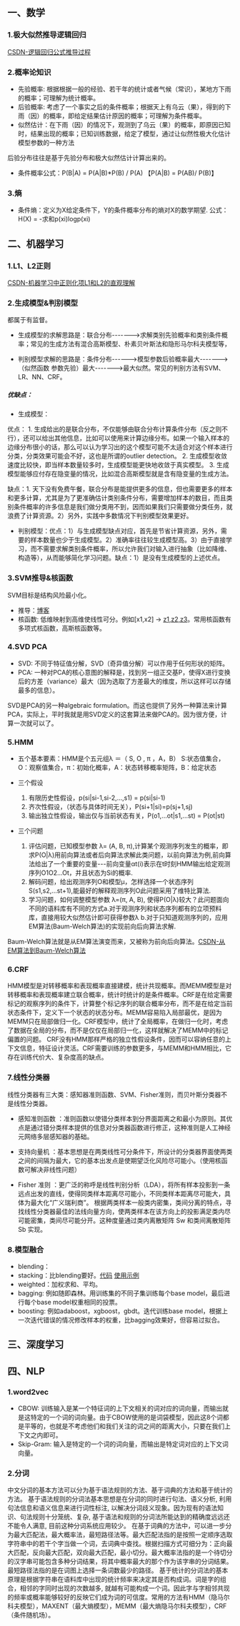 ## 一、数学
### 1.极大似然推导逻辑回归
[CSDN-逻辑回归公式推导过程](https://blog.csdn.net/weixin_30014549/article/details/52850870)


### 2.概率论知识
* 先验概率: 根据根据一般的经验、若干年的统计或者气候（常识），某地方下雨的概率；可理解为统计概率。 
* 后验概率: 考虑了一个事实之后的条件概率；根据天上有乌云（果），得到的下雨（因）的概率，即给定结果估计原因的概率；可理解为条件概率。
* 似然估计：在下雨（因）的情况下，观测到了乌云（果）的概率，即原因已知时，结果出现的概率；已知训练数据，给定了模型，通过让似然性极大化估计模型参数的一种方法

后验分布往往是基于先验分布和极大似然估计计算出来的。

* 条件概率公式：P(B|A) = P(A|B)*P(B) / P(A)  【P(A|B) = P(AB)/ P(B)】


### 3.熵
* 条件熵：定义为X给定条件下，Y的条件概率分布的熵对X的数学期望.    公式： H(X) = -求和p(xi)logp(xi)



## 二、机器学习
### 1.L1、L2正则
[CSDN-机器学习中正则化项L1和L2的直观理解](https://blog.csdn.net/jinping_shi/article/details/52433975)

### 2.生成模型&判别模型
都属于有监督。

* 生成模型的求解思路是：联合分布------->求解类别先验概率和类别条件概率；常见的生成方法有混合高斯模型、朴素贝叶斯法和隐形马尔科夫模型等，

* 判别模型求解的思路是：条件分布------>模型参数后验概率最大------->（似然函数 参数先验）最大------->最大似然。常见的判别方法有SVM、LR、NN、CRF。

##### 优缺点：

* 生成模型：

优点：
	1. 生成给出的是联合分布，不仅能够由联合分布计算条件分布（反之则不行），还可以给出其他信息，比如可以使用来计算边缘分布。如果一个输入样本的边缘分布很小的话，那么可以认为学习出的这个模型可能不太适合对这个样本进行分类，分类效果可能会不好，这也是所谓的outlier detection。
	2. 生成模型收敛速度比较快，即当样本数量较多时，生成模型能更快地收敛于真实模型。
	3. 生成模型能够应付存在隐变量的情况，比如混合高斯模型就是含有隐变量的生成方法。

缺点：1. 天下没有免费午餐，联合分布是能提供更多的信息，但也需要更多的样本和更多计算，尤其是为了更准确估计类别条件分布，需要增加样本的数目，而且类别条件概率的许多信息是我们做分类用不到，因而如果我们只需要做分类任务，就浪费了计算资源。2）另外，实践中多数情况下判别模型效果更好。

* 判别模型：优点：1）与生成模型缺点对应，首先是节省计算资源，另外，需要的样本数量也少于生成模型。2）准确率往往较生成模型高。3）由于直接学习，而不需要求解类别条件概率，所以允许我们对输入进行抽象（比如降维、构造等），从而能够简化学习问题。缺点：1）是没有生成模型的上述优点。

### 3.SVM推导&核函数
SVM目标是结构风险最小化。

* 推导：[博客](http://fire15.com/svm)
* 核函数: 低维映射到高维使线性可分。例如[x1,x2] -> [z1,z2,z3](z1=x1^2,z2=x2^2,z3=x2)。常用核函数有多项式核函数，高斯核函数等。

### 4.SVD PCA
* SVD: 不同于特征值分解，SVD（奇异值分解）可以作用于任何形状的矩阵。
* PCA: 一种对PCA的核心意图的解释是，找到另一组正交基P，使得X进行变换后的方差（variance）最大（因为选取了方差最大的维度，所以这样可以存储最多的信息）。

SVD是PCA的另一种algebraic formulation。而这也提供了另外一种算法来计算PCA，实际上，平时我就是用SVD定义的这套算法来做PCA的。因为很方便，计算一次就可以了。


### 5.HMM
* 五个基本要素：HMM是个五元组λ   ＝（ S, O , π ，A，B） S:状态值集合，O：观察值集合，π：初始化概率，A：状态转移概率矩阵，B：给定状态

* 三个假设
	1. 有限历史性假设，p(si|si-1,si-2,...,s1) = p(si|si-1)
	2. 齐次性假设，（状态与具体时间无关），P(si+1|si)=p(sj+1,sj)
	3. 输出独立性假设，输出仅与当前状态有关，P(o1,...ot|s1,...st) = P(ot|st)

* 三个问题
	1. 评估问题，已知模型参数 λ= (A, B, π),计算某个观测序列发生的概率，即求P(O|λ)用前向算法或者后向算法求解此类问题，以前向算法为例,前向算法给出了一个重要的变量---前向变量αt(i)表示在t时刻HMM输出给定观测序列O1O2...Ot，并且状态为Si的概率.
	2. 解码问题，给出观测序列O和模型μ，怎样选择一个状态序列S(s1,s2,...st+1),能最好的解释观测序列O此问题采用了维特比算法.
	3. 学习问题，如何调整模型参数 λ=(π, A, B), 使得P(O|λ)较大？此问题面向不同的语料库有不同的方式a.对于观测序列和状态序列都有的立项预料库，直接用较大似然估计即可获得参数λ b.对于只知道观测序列的，应用EM算法(Baum-Welch算法)的实现前向后向算法求解.

Baum-Welch算法就是从EM算法演变而来，又被称为前向后向算法。[CSDN-从EM算法到Baum-Welch算法](https://blog.csdn.net/firparks/article/details/54934112)


### 6.CRF
HMM模型是对转移概率和表现概率直接建模，统计共现概率。而MEMM模型是对转移概率和表现概率建立联合概率，统计时统计的是条件概率。CRF是在给定需要标记的观察序列的条件下，计算整个标记序列的联合概率分布，而不是在给定当前状态条件下，定义下一个状态的状态分布。MEMM容易陷入局部最优，是因为MEMM只在局部做归一化。CRF模型中，统计了全局概率，在做归一化时，考虑了数据在全局的分布，而不是仅仅在局部归一化，这样就解决了MEMM中的标记偏置的问题。
    CRF没有HMM那样严格的独立性假设条件，因而可以容纳任意的上下文信息，特征设计灵活。CRF需要训练的参数更多，与MEMM和HMM相比，它存在训练代价大、复杂度高的缺点。


### 7.线性分类器
线性分类器有三大类：感知器准则函数、SVM、Fisher准则，而贝叶斯分类器不是线性分类器。

* 感知准则函数 ：准则函数以使错分类样本到分界面距离之和最小为原则。其优点是通过错分类样本提供的信息对分类器函数进行修正，这种准则是人工神经元网络多层感知器的基础。

* 支持向量机 ：基本思想是在两类线性可分条件下，所设计的分类器界面使两类之间的间隔为最大，它的基本出发点是使期望泛化风险尽可能小。（使用核函数可解决非线性问题）

* Fisher 准则 ：更广泛的称呼是线性判别分析（LDA），将所有样本投影到一条远点出发的直线，使得同类样本距离尽可能小，不同类样本距离尽可能大，具体为最大化“广义瑞利商”。
根据两类样本一般类内密集，类间分离的特点，寻找线性分类器最佳的法线向量方向，使两类样本在该方向上的投影满足类内尽可能密集，类间尽可能分开。这种度量通过类内离散矩阵 Sw 和类间离散矩阵 Sb 实现。

### 8.模型融合
* blending：
* stacking：比blending要好。[代码](https://github.com/fire717/Machine-Learning/blob/master/mine/Stacking.py) [使用示例](https://github.com/fire717/Machine-Learning/blob/master/mine/tryStacking.ipynb)
* weighted：加权求和、平均。
* bagging: 例如随即森林。用训练集的不同子集训练每个base model，最后进行每个base model权重相同的投票。
* boosting: 例如adaboost，xgboost，gbdt。迭代训练base model，根据上一次迭代错误的情况修改样本的权重，比bagging效果好，但容易过拟合。



## 三、深度学习


## 四、NLP

### 1.word2vec
* CBOW: 训练输入是某一个特征词的上下文相关的词对应的词向量，而输出就是这特定的一个词的词向量。由于CBOW使用的是词袋模型，因此这8个词都是平等的，也就是不考虑他们和我们关注的词之间的距离大小，只要在我们上下文之内即可。
* Skip-Gram: 输入是特定的一个词的词向量，而输出是特定词对应的上下文词向量。

### 2.分词
中文分词的基本方法可以分为基于语法规则的方法、基于词典的方法和基于统计的方法。
    基于语法规则的分词法基本思想是在分词的同时进行句法、语义分析, 利用句法信息和语义信息来进行词性标注, 以解决分词歧义现象。因为现有的语法知识、句法规则十分笼统、复杂, 基于语法和规则的分词法所能达到的精确度远远还不能令人满意, 目前这种分词系统应用较少。
    在基于词典的方法中，可以进一步分为最大匹配法，最大概率法，最短路径法等。最大匹配法指的是按照一定顺序选取字符串中的若干个字当做一个词，去词典中查找。根据扫描方式可细分为：正向最大匹配，反向最大匹配，双向最大匹配，最小切分。最大概率法指的是一个待切分的汉字串可能包含多种分词结果，将其中概率最大的那个作为该字串的分词结果。最短路径法指的是在词图上选择一条词数最少的路径。
    基于统计的分词法的基本原理是根据字符串在语料库中出现的统计频率来决定其是否构成词。词是字的组合，相邻的字同时出现的次数越多, 就越有可能构成一个词。因此字与字相邻共现的频率或概率能够较好的反映它们成为词的可信度。常用的方法有HMM（隐马尔科夫模型），MAXENT（最大熵模型），MEMM（最大熵隐马尔科夫模型），CRF（条件随机场）。











